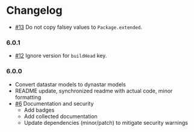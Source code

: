 # Changelog

- [#13] Do not copy falsey values to `Package.extended`.

### 6.0.1

- [#12] Ignore version for `buildHead` key.

### 6.0.0
- Convert datastar models to dynastar models
- README update, synchronized readme with actual code, minor formatting
- [#6] Documentation and security
  - Add badges
  - Add collected documentation
  - Update dependencies (minor/patch) to mitigate security warnings

[#6]: https://github.com/warehouseai/warehouse-models/pull/6
[#12]: https://github.com/warehouseai/warehouse-models/pull/12
[#13]: https://github.com/warehouseai/warehouse-models/pull/13
